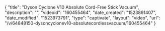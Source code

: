 {
    "title": "Dyson Cyclone V10 Absolute Cord-Free Stick Vacuum",
    "description": "",
    "videoid": "160455464",
    "date_created": "1523891407",
    "date_modified": "1523973791",
    "type": "captivate",
    "layout": "video",
    "url": "\/v\/64848150-dysoncyclonev10-absolutecordlessvacuum\/160455464"
}